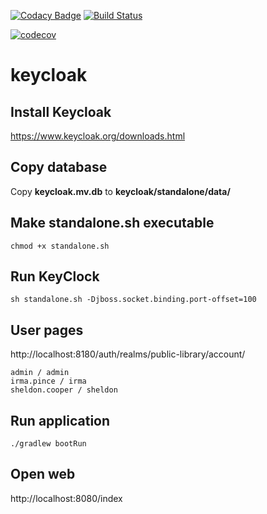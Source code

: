 [![Codacy Badge](https://api.codacy.com/project/badge/Grade/98c823b8ddb6444ca52ad8b7177966c0)](https://app.codacy.com/gh/rednavis/keycloak?utm_source=github.com&utm_medium=referral&utm_content=rednavis/keycloak&utm_campaign=Badge_Grade_Dashboard)
[![Build Status](https://travis-ci.com/rednavis/keycloak.svg?branch=master)](https://travis-ci.com/rednavis/keycloak)
<!--[![Codacy Badge](https://api.codacy.com/project/badge/Grade/7d36295503574b40bb06bd4975dc40f6)](https://app.codacy.com/gh/rednavis/maas-shared?utm_source=github.com&utm_medium=referral&utm_content=rednavis/maas-shared&utm_campaign=Badge_Grade_Settings)-->
[![codecov](https://codecov.io/gh/rednavis/keycloak/branch/master/graph/badge.svg)](https://codecov.io/gh/rednavis/keycloak)

# keycloak

## Install Keycloak
https://www.keycloak.org/downloads.html

## Copy database
Copy **keycloak.mv.db** to **keycloak/standalone/data/**

## Make standalone.sh executable 
`chmod +x standalone.sh`

## Run KeyClock
`sh standalone.sh -Djboss.socket.binding.port-offset=100`

## User pages
http://localhost:8180/auth/realms/public-library/account/
```
admin / admin
irma.pince / irma
sheldon.cooper / sheldon
```

## Run application
`./gradlew bootRun`

## Open web 
http://localhost:8080/index